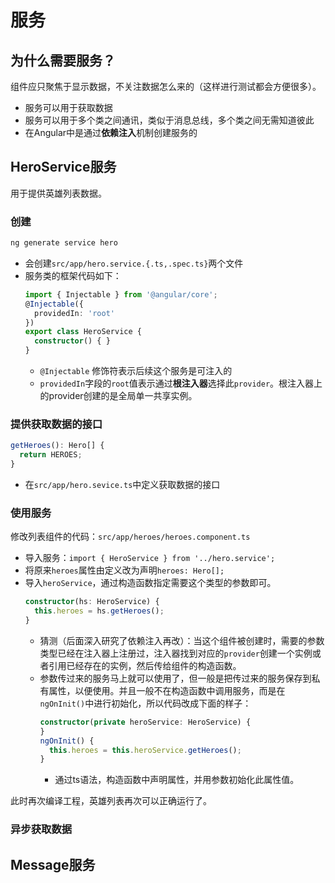 # 服务

## 为什么需要服务？

组件应只聚焦于显示数据，不关注数据怎么来的（这样进行测试都会方便很多）。

* 服务可以用于获取数据
* 服务可以用于多个类之间通讯，类似于消息总线，多个类之间无需知道彼此
* 在Angular中是通过**依赖注入**机制创建服务的

## HeroService服务

用于提供英雄列表数据。

### 创建

```sh
ng generate service hero
```

* 会创建`src/app/hero.service.{.ts,.spec.ts}`两个文件
* 服务类的框架代码如下：
    ```ts
    import { Injectable } from '@angular/core';
    @Injectable({
      providedIn: 'root'
    })
    export class HeroService {
      constructor() { }
    }
    ```
    * `@Injectable` 修饰符表示后续这个服务是可注入的
    * `providedIn`字段的`root`值表示通过**根注入器**选择此`provider`。根注入器上的provider创建的是全局单一共享实例。

### 提供获取数据的接口

```ts
getHeroes(): Hero[] {
  return HEROES;
}
```

* 在`src/app/hero.sevice.ts`中定义获取数据的接口

### 使用服务

修改列表组件的代码：`src/app/heroes/heroes.component.ts`

* 导入服务：`import { HeroService } from '../hero.service';`
* 将原来`heroes`属性由定义改为声明`heroes: Hero[];`
* 导入`heroService`，通过构造函数指定需要这个类型的参数即可。
    ```ts
    constructor(hs: HeroService) {
      this.heroes = hs.getHeroes();
    }
    ```
    * 猜测（后面深入研究了依赖注入再改）：当这个组件被创建时，需要的参数类型已经在注入器上注册过，注入器找到对应的`provider`创建一个实例或者引用已经存在的实例，然后传给组件的构造函数。
    * 参数传过来的服务马上就可以使用了，但一般是把传过来的服务保存到私有属性，以便使用。并且一般不在构造函数中调用服务，而是在`ngOnInit()`中进行初始化，所以代码改成下面的样子：
      ```ts
      constructor(private heroService: HeroService) {
      }
      ngOnInit() {
        this.heroes = this.heroService.getHeroes();
      }
      ```
        * 通过ts语法，构造函数中声明属性，并用参数初始化此属性值。

此时再次编译工程，英雄列表再次可以正确运行了。

### 异步获取数据

## Message服务
